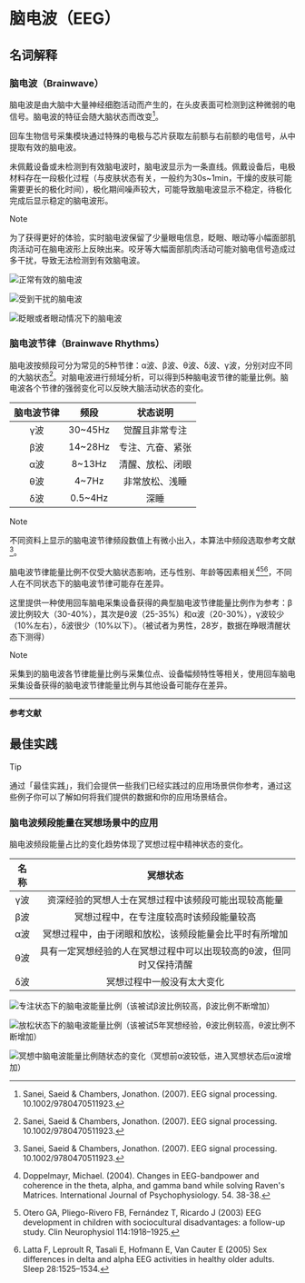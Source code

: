 # 脑电波（EEG）
## 名词解释
### 脑电波（Brainwave）

脑电波是由大脑中大量神经细胞活动而产生的，在头皮表面可检测到这种微弱的电信号。脑电波的特征会随大脑状态而改变[^1]。

回车生物信号采集模块通过特殊的电极与芯片获取左前额与右前额的电信号，从中提取有效的脑电波。

未佩戴设备或未检测到有效脑电波时，脑电波显示为一条直线。佩戴设备后，电极材料存在一段极化过程（与皮肤状态有关，一般约为30s~1min，干燥的皮肤可能需要更长的极化时间），极化期间噪声较大，可能导致脑电波显示不稳定，待极化完成后显示稳定的脑电波形。

>[!NOTE]
>为了获得更好的体验，实时脑电波保留了少量眼电信息，眨眼、眼动等小幅面部肌肉活动可在脑电波形上反映出来。咬牙等大幅面部肌肉活动可能对脑电信号造成过多干扰，导致无法检测到有效脑电波。


![正常有效的脑电波](media/%E6%AD%A3%E5%B8%B8%E6%9C%89%E6%95%88%E7%9A%84%E8%84%91%E7%94%B5%E6%B3%A2.png)


![受到干扰的脑电波](media/受到干扰的脑电波.png)

![眨眼或者眼动情况下的脑电波](media/%E7%9C%A8%E7%9C%BC%E6%88%96%E8%80%85%E7%9C%BC%E5%8A%A8%E6%83%85%E5%86%B5%E4%B8%8B%E7%9A%84%E8%84%91%E7%94%B5%E6%B3%A2.png)



### 脑电波节律（Brainwave Rhythms）

脑电波按频段可分为常见的5种节律：α波、β波、θ波、δ波、γ波，分别对应不同的大脑状态[^1]。对脑电波进行频域分析，可以得到5种脑电波节律的能量比例。脑电波各个节律的强弱变化可以反映大脑活动状态的变化。

| 脑电波节律 | 频段 | 状态说明 |
| :---: | :---: | :---: |
| γ波 | 30~45Hz | 觉醒且非常专注 |
| β波 | 14~28Hz | 专注、亢奋、紧张 |
| α波 | 8~13Hz | 清醒、放松、闭眼 |
| θ波 | 4~7Hz | 非常放松、浅睡 |
| δ波 | 0.5~4Hz | 深睡 |

>[!NOTE]
>不同资料上显示的脑电波节律频段数值上有微小出入，本算法中频段选取参考文献[^1]。

脑电波节律能量比例不仅受大脑状态影响，还与性别、年龄等因素相关[^2][^3][^4]，不同人在不同状态下的脑电波节律可能存在差异。

这里提供一种使用回车脑电采集设备获得的典型脑电波节律能量比例作为参考：β波比例较大（30-40%），其次是θ波（25-35%）和α波（20-30%），γ波较少（10%左右），δ波很少（10%以下）。（被试者为男性，28岁，数据在睁眼清醒状态下测得）

>[!NOTE]
>采集到的脑电波各节律能量比例与采集位点、设备幅频特性等相关，使用回车脑电采集设备获得的脑电波节律能量比例与其他设备可能存在差异。

---

**参考文献**

[^1]: Sanei, Saeid & Chambers, Jonathon. (2007). EEG signal processing. 10.1002/9780470511923. 
[^2]: Doppelmayr, Michael. (2004). Changes in EEG-bandpower and coherence in the theta, alpha, and gamma band while solving Raven's Matrices. International Journal of Psychophysiology. 54. 38-38. 
[^3]: Otero GA, Pliego-Rivero FB, Fernández T, Ricardo J (2003) EEG development in children with sociocultural disadvantages: a follow-up study. Clin Neurophysiol 114:1918–1925.
[^4]: Latta F, Leproult R, Tasali E, Hofmann E, Van Cauter E (2005) Sex differences in delta and alpha EEG activities in healthy older adults. Sleep 28:1525–1534.

## 最佳实践
> [!TIP]
> 通过「最佳实践」，我们会提供一些我们已经实践过的应用场景供你参考，通过这些例子你可以了解如何将我们提供的数据和你的应用场景结合。

### 脑电波频段能量在冥想场景中的应用
脑电波频段能量占比的变化趋势体现了冥想过程中精神状态的变化。

| 名称 | 冥想状态 |
| :---: | :---: |
| γ波 | 资深经验的冥想人士在冥想过程中该频段可能出现较高能量 |
| β波 | 冥想过程中，在专注度较高时该频段能量较高 |
| α波 | 冥想过程中，由于闭眼和放松，该频段能量会比平时有所增加 |
| θ波 | 具有一定冥想经验的人在冥想过程中可以出现较高的θ波，但同时又保持清醒 |
| δ波 | 冥想过程中一般没有太大变化 |

![专注状态下的脑电波能量比例（该被试β波比例较高，β波比例不断增加）](media/%E4%B8%93%E6%B3%A8%E7%8A%B6%E6%80%81%E4%B8%8B%E7%9A%84%E8%84%91%E7%94%B5%E6%B3%A2%E8%83%BD%E9%87%8F%E6%AF%94%E4%BE%8B%EF%BC%88%E8%AF%A5%E8%A2%AB%E8%AF%95%CE%B2%E6%B3%A2%E6%AF%94%E4%BE%8B%E8%BE%83%E9%AB%98%EF%BC%8C%E4%B8%BB%E8%A6%81%E4%BD%93%E7%8E%B0%E8%B6%8B%E5%8A%BF%EF%BC%8C%CE%B2%E6%B3%A2%E6%AF%94%E4%BE%8B%E5%A2%9E%E5%8A%A0%EF%BC%89.png)


![放松状态下的脑电波能量比例（该被试5年冥想经验，θ波比例较高，θ波比例不断增加）](media/%E6%94%BE%E6%9D%BE%E7%8A%B6%E6%80%81%E4%B8%8B%E7%9A%84%E8%84%91%E7%94%B5%E6%B3%A2%E8%83%BD%E9%87%8F%E6%AF%94%E4%BE%8B%EF%BC%88%E8%AF%A5%E8%A2%AB%E8%AF%955%E5%B9%B4%E5%86%A5%E6%83%B3%E7%BB%8F%E9%AA%8C%EF%BC%8C%CE%B8%E6%B3%A2%E6%AF%94%E4%BE%8B%E8%BE%83%E9%AB%98%EF%BC%8C%CE%B8%E6%B3%A2%E6%AF%94%E4%BE%8B%E4%B8%8D%E6%96%AD%E5%A2%9E%E5%8A%A0%EF%BC%89.png)


![冥想中脑电波能量比例随状态的变化（冥想前α波较低，进入冥想状态后α波增加）](media/%E5%86%A5%E6%83%B3%E4%B8%AD%E8%84%91%E7%94%B5%E6%B3%A2%E8%83%BD%E9%87%8F%E6%AF%94%E4%BE%8B%E9%9A%8F%E7%8A%B6%E6%80%81%E7%9A%84%E5%8F%98%E5%8C%96%EF%BC%88%E5%86%A5%E6%83%B3%E5%89%8D%CE%B1%E6%B3%A2%E8%BE%83%E4%BD%8E%EF%BC%8C%E8%BF%9B%E5%85%A5%E5%86%A5%E6%83%B3%E7%8A%B6%E6%80%81%E5%90%8E%CE%B1%E6%B3%A2%E5%A2%9E%E5%8A%A0%EF%BC%89.png)




